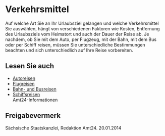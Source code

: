 # Verkehrsmittel

Auf welche Art Sie an Ihr Urlaubsziel gelangen und welche Verkehrsmittel Sie auswählen, hängt von verschiedenen Faktoren wie Kosten, Entfernung des Urlaubsziels vom Heimatort und auch der Dauer der Reise ab. Je nachdem, ob Sie mit dem Auto, per Flugzeug, mit der Bahn, mit dem Bus oder per Schiff reisen, müssen Sie unterschiedliche Bestimmungen beachten und sich unterschiedlich auf Ihre Reise vorbereiten.

## Lesen Sie auch

* [Autoreisen](https://amt24dev.sachsen.de/zufi/lebenslagen/5000282)
* [Flugreisen](https://amt24dev.sachsen.de/zufi/lebenslagen/5000856)
* [Bahn- und Busreisen](https://amt24dev.sachsen.de/zufi/lebenslagen/5000049)
* [Schiffsreisen](https://amt24dev.sachsen.de/zufi/lebenslagen/5000486)  
  Amt24-Informationen

## Freigabevermerk

Sächsische Staatskanzlei, Redaktion Amt24. 20.01.2014

